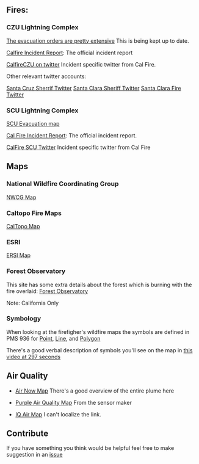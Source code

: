 ## Fires: 

### CZU Lightning Complex


[The evacuation orders are pretty extensive](https://storymaps.arcgis.com/stories/f0121f7f2f0941afb3ed70529b2cee75?cover=false) This is being kept up to date.

[Calfire Incident Report](https://www.fire.ca.gov/incidents/2020/8/16/czu-lightning-complex-including-warnella-fire/): The official incident report

[CalfireCZU on twitter](https://twitter.com/CALFIRECZU) Incident specific twitter from Cal Fire.

Other relevant twitter accounts:

[Santa Cruz Sherrif Twitter](https://twitter.com/sccfiredept)
[Santa Clara Sheriff Twitter](https://twitter.com/SCCoSheriff)
[Santa Clara Fire Twitter](https://twitter.com/sccfiredept)


### SCU Lightning Complex

[SCU Evacuation map](https://nifc.maps.arcgis.com/apps/View/index.html?appid=69fca73a82df4fefa7c0e48b66d0899d&extent=-123.2395,36.6849,-119.5618,38.1032)

[Cal Fire Incident Report](https://www.fire.ca.gov/incidents/2020/8/18/scu-lightning-complex/): The official incident report.

[CalFire SCU Twitter](https://twitter.com/calfireSCU) Incident specific twitter from Cal Fire



## Maps


### National Wildfire Coordinating Group

[NWCG Map](https://maps.nwcg.gov/sa/#/%3F/%3F/37.0235/-121.9254/10)

### Caltopo Fire Maps

[CalTopo Map](https://caltopo.com/map.html#ll=37.22486,-121.89743&z=10&b=mbt&a=modis_mp)


### ESRI

[ERSI Map](https://arcg.is/15fjK4)

### Forest Observatory

This site has some extra details about the forest which is burning with the fire overlaid: [Forest Observatory](https://forestobservatory.com/)

Note: California Only

### Symbology

When looking at the firefigher's wildfire maps the symbols are defined in PMS 936 for [Point](https://www.nwcg.gov/publications/pms936/symbology/point), [Line](https://www.nwcg.gov/publications/pms936/symbology/line), and [Polygon](https://www.nwcg.gov/publications/pms936/symbology/polygon)

There's a good verbal description of symbols you'll see on the map in [this video at 297 seconds](https://youtu.be/VsfBln5-Xak?t=297)

## Air Quality

* [Air Now Map](https://fire.airnow.gov/)
  There's a good overview of the entire plume here

* [Purple Air Quality Map](https://www.purpleair.com/map?opt=1/i/mAQI/a10/cC0#8.94/37.3039/-121.792)
  From the sensor maker
  
* [IQ Air Map](https://www.iqair.com/us/air-quality-map)
  I can't localize the link.

## Contribute

If you have something you think would be helpful feel free to make suggestion in an [issue](https://github.com/tfoote/fire-info/issues/new)
